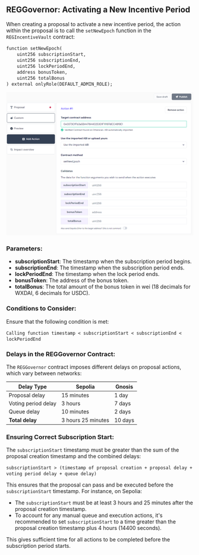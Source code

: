 ## REGGovernor: Activating a New Incentive Period

When creating a proposal to activate a new incentive period, the action within the proposal is to call the `setNewEpoch` function in the `REGIncentiveVault` contract:

```solidity
function setNewEpoch(
    uint256 subscriptionStart,
    uint256 subscriptionEnd,
    uint256 lockPeriodEnd,
    address bonusToken,
    uint256 totalBonus
) external onlyRole(DEFAULT_ADMIN_ROLE);
```

![Activate New Incentive](../assets/activate-new-incentive.png "Incentive")

### Parameters:

- **subscriptionStart**: The timestamp when the subscription period begins.
- **subscriptionEnd**: The timestamp when the subscription period ends.
- **lockPeriodEnd**: The timestamp when the lock period ends.
- **bonusToken**: The address of the bonus token.
- **totalBonus**: The total amount of the bonus token in wei (18 decimals for WXDAI, 6 decimals for USDC).

### Conditions to Consider:

Ensure that the following condition is met:

```
Calling function timestamp < subscriptionStart < subscriptionEnd < lockPeriodEnd
```

### Delays in the REGGovernor Contract:

The `REGGovernor` contract imposes different delays on proposal actions, which vary between networks:

| Delay Type          | Sepolia            | Gnosis  |
| ------------------- | ------------------ | ------- |
| Proposal delay      | 15 minutes         | 1 day   |
| Voting period delay | 3 hours            | 7 days  |
| Queue delay         | 10 minutes         | 2 days  |
| **Total delay**     | 3 hours 25 minutes | 10 days |

### Ensuring Correct Subscription Start:

The `subscriptionStart` timestamp must be greater than the sum of the proposal creation timestamp and the combined delays:

```
subscriptionStart > (timestamp of proposal creation + proposal delay + voting period delay + queue delay)
```

This ensures that the proposal can pass and be executed before the `subscriptionStart` timestamp. For instance, on Sepolia:

- The `subscriptionStart` must be at least 3 hours and 25 minutes after the proposal creation timestamp.
- To account for any manual queue and execution actions, it's recommended to set `subscriptionStart` to a time greater than the proposal creation timestamp plus 4 hours (14400 seconds).

This gives sufficient time for all actions to be completed before the subscription period starts.
